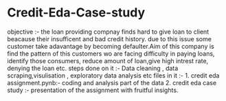 # Credit-Eda-Case-study
objective :- the loan providing compnay finds hard to give loan to client beacause their insufficent and bad credit history. due to this issue some customer take adavantage by becoming defaulter.Aim of this company is find the pattern of this customers wo are facing difficulty in paying loans, identify those consumers, reduce amount of loan,give high intrest rate, denying the loan etc.
steps done on it :- Data cleaning , data scraping,visulisation , exploratory  data analysis etc
files in it :- 1. credit eda assignment.pynb:- coding and analysis part of the data 2. credit eda case study :- presentation of the assignment with fruitful insights.
